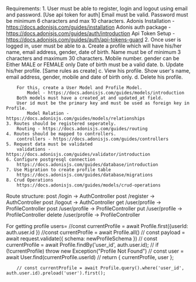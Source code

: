 Requirements: 
    1. User must be able to register, login and logout using email and password. [Use api token for auth]
        Email must be valid.
        Password must be minimum 6 characters and max 10 characters.
        Adonis Installation - https://docs.adonisjs.com/guides/installation
        Adonis auth package - https://docs.adonisjs.com/guides/auth/introduction
        Api Token Setup - https://docs.adonisjs.com/guides/auth/api-tokens-guard
    2. Once user is logged in, user must be able to 
        a. Create a profile which will have his/her name, email address, gender, date of birth.
            Name must be of minimum 3 characters and maximum 30 characters.
            Mobile number.
            gender can be Either MALE or FEMALE only
            Date of birth must be a valid date.
        b. Update his/her profile. [Same rules as create]
        c. View his profile.
            Show user's name, email address, gender, mobile and date of birth only.
        d. Delete his profile.
        
        For this, create a User Model and Profile Model.
            Model - https://docs.adonisjs.com/guides/models/introduction
        Both models must have a created_at and updated_at field.
        User id must be the primary key and must be used as foreign key in Profile.
            Model Relation - https://docs.adonisjs.com/guides/models/relationships
    3. Routes should be registered seperately.
        Routing - https://docs.adonisjs.com/guides/routing
    4. Routes should be mapped to controllers.
        controllers - https://docs.adonisjs.com/guides/controllers
    5. Request data must be validated
        validations - https://docs.adonisjs.com/guides/validator/introduction
    6. Configure postgresql connection
        https://docs.adonisjs.com/guides/database/introduction
    7. Use Migration to create profile table
        https://docs.adonisjs.com/guides/database/migrations
    8. Crud Operations
        https://docs.adonisjs.com/guides/models/crud-operations
Route structure:
    post /login -> AuthController
    post /register -> AuthController
    post /logout -> AuthController
    get /user/profile -> ProfileController
    post /user/profile -> ProfileController
    put /user/profile -> ProfileController
    delete /user/profile -> ProfileController

For getting profile users=
        //const currentProfile = await Profile.first({userId: auth.user.id })
        //const currentProfile = await Profile.all()
        // const payload = await request.validate({ schema: newProfileSchema })
        // const currentProfile = await Profile.findBy('user_id', auth.user.id);
        // if (!currentProfile) throw new Exception("Profile Not Found")
        // const user = await User.find(currentProfile.userId)
        // return { currentProfile, user };

        // const currentProfile = await Profile.query().where('user_id', auth.user.id).preload('user').first();